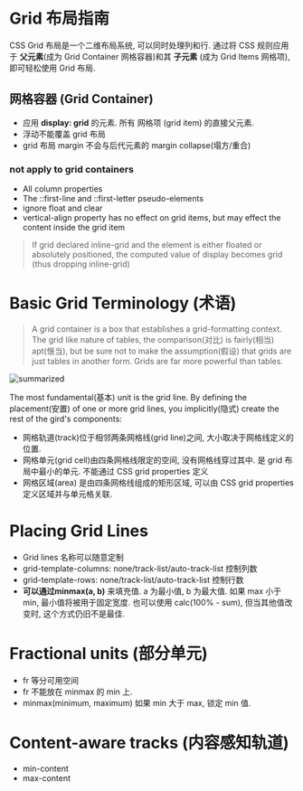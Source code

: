 # Grid 布局指南

CSS Grid 布局是一个二维布局系统, 可以同时处理列和行. 通过将 CSS 规则应用于 **父元素**(成为 Grid Container 网格容器)和其 **子元素** (成为 Grid Items 网格项), 即可轻松使用 Grid 布局.

## 网格容器 (Grid Container)

- 应用 **display: grid** 的元素. 所有 网格项 (grid item) 的直接父元素.
- 浮动不能覆盖 grid 布局
- grid 布局 margin 不会与后代元素的 margin collapse(塌方/重合)

### not apply to grid containers
- All column properties
- The ::first-line and ::first-letter pseudo-elements
- ignore float and clear
- vertical-align property has no effect on grid items, but may effect the content inside the grid item

> If grid declared inline-grid and the element is either floated or absolutely positioned, the computed value of display becomes grid (thus dropping inline-grid)

# Basic Grid Terminology (术语)

> A grid container is a box that establishes a grid-formatting context. The grid like nature of tables, the comparison(对比) is fairly(相当) apt(惬当), but be sure not to make the assumption(假设) that grids are just tables in another form. Grids are far more powerful than tables.

![summarized](http://www.vunbo.com/usr/uploads/2019/04/2108055330.png)

The most fundamental(基本) unit is the grid line. By defining the placement(安置) of one or more grid lines, you implicitly(隐式) create the rest of the gird's components:
- 网格轨道(track)位于相邻两条网格线(grid line)之间, 大小取决于网格线定义的位置.
- 网格单元(grid cell)由四条网格线限定的空间, 没有网格线穿过其中. 是 grid 布局中最小的单元. 不能通过 CSS grid properties 定义
- 网格区域(area) 是由四条网格线组成的矩形区域, 可以由 CSS grid properties 定义区域并与单元格关联.

# Placing Grid Lines
- Grid lines 名称可以随意定制
- grid-template-columns:  none/track-list/auto-track-list 控制列数
- grid-template-rows:  none/track-list/auto-track-list 控制行数
- **可以通过minmax(a, b)** 来填充值. a 为最小值, b 为最大值. 如果 max 小于 min, 最小值将被用于固定宽度. 也可以使用 calc(100% - sum), 但当其他值改变时, 这个方式仍旧不是最佳.

# Fractional units (部分单元)
- fr 等分可用空间
- fr 不能放在 minmax 的 min 上.
- minmax(minimum, maximum) 如果 min 大于 max, 锁定 min 值.

# Content-aware tracks (内容感知轨道)
- min-content
- max-content







